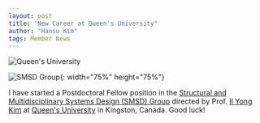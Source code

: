 ```yaml
---
layout: post
title: "New Career at Queen's University"
author: "Hansu Kim"
tags: Member News
---
```

![Queen's University](https://user-images.githubusercontent.com/54526956/230099209-94437726-4cf9-4c9c-a94b-7f7277dd5998.jpg)   
  
![SMSD Group](https://github.com/kim-hansu/kim-hansu.github.io/assets/54526956/98f20799-1ccd-4c86-abad-22715481eb1f){: width="75%" height="75%"}   
  
I have started a Postdoctoral Fellow position in the [Structural and Multidisciplinary Systems Design (SMSD) Group](https://ilyongkim.ca/) directed by Prof. [Il Yong Kim](https://scholar.google.com/citations?hl=en&user=9nbcizgAAAAJ) at [Queen's University](https://www.queensu.ca/) in Kingston, Canada. Good luck!  
